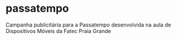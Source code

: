 # passatempo
Campanha publicitária para a Passatempo desenvolvida na aula de Dispositivos Móveis da Fatec Praia Grande
